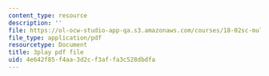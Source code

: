```yaml
---
content_type: resource
description: ''
file: https://ol-ocw-studio-app-qa.s3.amazonaws.com/courses/18-02sc-multivariable-calculus-fall-2010/4e642f85f4aa3d2cf3affa3c528dbdfa_G534bz09B4A.pdf
file_type: application/pdf
resourcetype: Document
title: 3play pdf file
uid: 4e642f85-f4aa-3d2c-f3af-fa3c528dbdfa
---
```

